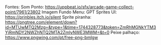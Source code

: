 


Fontes:
Som Ponto: https://uppbeat.io/sfx/arcade-game-collect-point/7961/23802
Imagem Fundo Menu: GPT
Sprites UI: https://prinbles.itch.io/silent
Sprite piranha: https://pngtree.com/element/down?id=MTUwMTQ2Mzg=&type=1&time=1744328773&token=ZmRhMGNkYTM3YjRmNDY2NWZhNTQ2MTA2ZmIyNWE3MWM=&t=0
Peixe palhaço: https://www.pngwing.com/pt/free-png-bmlgw